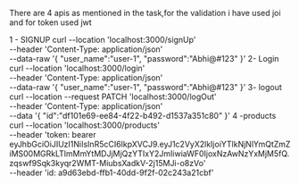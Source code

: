 There are 4 apis as mentioned in the task,for the validation i have used joi and for token used jwt 

1 - SIGNUP
curl --location 'localhost:3000/signUp' \
--header 'Content-Type: application/json' \
--data-raw '{
    "user_name":"user-1",
    "password":"Abhi@#123"
}'
2- Login
curl --location 'localhost:3000/login' \
--header 'Content-Type: application/json' \
--data-raw '{
    "user_name":"user-1",
    "password":"Abhi@#123"
}'
3- logout 
curl --location --request PATCH 'localhost:3000/logOut' \
--header 'Content-Type: application/json' \
--data '{
    "id":"df101e69-ee84-4f22-b492-d1537a351c80"
}'
4 -products
curl --location 'localhost:3000/products' \
--header 'token: bearer eyJhbGciOiJIUzI1NiIsInR5cCI6IkpXVCJ9.eyJ1c2VyX2lkIjoiYTlkNjNlYmQtZmZiMS00MGRkLTlmMmYtMDJjMjQzYTIxY2JmIiwiaWF0IjoxNzAwNzYxMjM5fQ.zqswf9Sqk3kyqr2WMT-MiubsXadkV-2j15MJi-o8zVo' \
--header 'id: a9d63ebd-ffb1-40dd-9f2f-02c243a21cbf'

